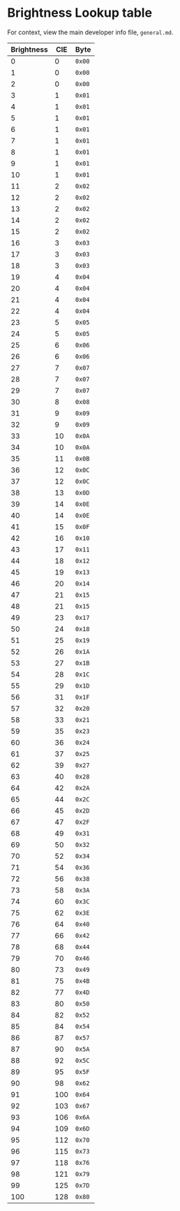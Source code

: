 # Brightness Lookup table
For context, view the main developer info file, `general.md`.

| Brightness | CIE | Byte   |
| ---------- | --- | ------ |
| 0          | 0   | `0x00` |
| 1          | 0   | `0x00` |
| 2          | 0   | `0x00` |
| 3          | 1   | `0x01` |
| 4          | 1   | `0x01` |
| 5          | 1   | `0x01` |
| 6          | 1   | `0x01` |
| 7          | 1   | `0x01` |
| 8          | 1   | `0x01` |
| 9          | 1   | `0x01` |
| 10         | 1   | `0x01` |
| 11         | 2   | `0x02` |
| 12         | 2   | `0x02` |
| 13         | 2   | `0x02` |
| 14         | 2   | `0x02` |
| 15         | 2   | `0x02` |
| 16         | 3   | `0x03` |
| 17         | 3   | `0x03` |
| 18         | 3   | `0x03` |
| 19         | 4   | `0x04` |
| 20         | 4   | `0x04` |
| 21         | 4   | `0x04` |
| 22         | 4   | `0x04` |
| 23         | 5   | `0x05` |
| 24         | 5   | `0x05` |
| 25         | 6   | `0x06` |
| 26         | 6   | `0x06` |
| 27         | 7   | `0x07` |
| 28         | 7   | `0x07` |
| 29         | 7   | `0x07` |
| 30         | 8   | `0x08` |
| 31         | 9   | `0x09` |
| 32         | 9   | `0x09` |
| 33         | 10  | `0x0A` |
| 34         | 10  | `0x0A` |
| 35         | 11  | `0x0B` |
| 36         | 12  | `0x0C` |
| 37         | 12  | `0x0C` |
| 38         | 13  | `0x0D` |
| 39         | 14  | `0x0E` |
| 40         | 14  | `0x0E` |
| 41         | 15  | `0x0F` |
| 42         | 16  | `0x10` |
| 43         | 17  | `0x11` |
| 44         | 18  | `0x12` |
| 45         | 19  | `0x13` |
| 46         | 20  | `0x14` |
| 47         | 21  | `0x15` |
| 48         | 21  | `0x15` |
| 49         | 23  | `0x17` |
| 50         | 24  | `0x18` |
| 51         | 25  | `0x19` |
| 52         | 26  | `0x1A` |
| 53         | 27  | `0x1B` |
| 54         | 28  | `0x1C` |
| 55         | 29  | `0x1D` |
| 56         | 31  | `0x1F` |
| 57         | 32  | `0x20` |
| 58         | 33  | `0x21` |
| 59         | 35  | `0x23` |
| 60         | 36  | `0x24` |
| 61         | 37  | `0x25` |
| 62         | 39  | `0x27` |
| 63         | 40  | `0x28` |
| 64         | 42  | `0x2A` |
| 65         | 44  | `0x2C` |
| 66         | 45  | `0x2D` |
| 67         | 47  | `0x2F` |
| 68         | 49  | `0x31` |
| 69         | 50  | `0x32` |
| 70         | 52  | `0x34` |
| 71         | 54  | `0x36` |
| 72         | 56  | `0x38` |
| 73         | 58  | `0x3A` |
| 74         | 60  | `0x3C` |
| 75         | 62  | `0x3E` |
| 76         | 64  | `0x40` |
| 77         | 66  | `0x42` |
| 78         | 68  | `0x44` |
| 79         | 70  | `0x46` |
| 80         | 73  | `0x49` |
| 81         | 75  | `0x4B` |
| 82         | 77  | `0x4D` |
| 83         | 80  | `0x50` |
| 84         | 82  | `0x52` |
| 85         | 84  | `0x54` |
| 86         | 87  | `0x57` |
| 87         | 90  | `0x5A` |
| 88         | 92  | `0x5C` |
| 89         | 95  | `0x5F` |
| 90         | 98  | `0x62` |
| 91         | 100 | `0x64` |
| 92         | 103 | `0x67` |
| 93         | 106 | `0x6A` |
| 94         | 109 | `0x6D` |
| 95         | 112 | `0x70` |
| 96         | 115 | `0x73` |
| 97         | 118 | `0x76` |
| 98         | 121 | `0x79` |
| 99         | 125 | `0x7D` |
| 100        | 128 | `0x80` |
